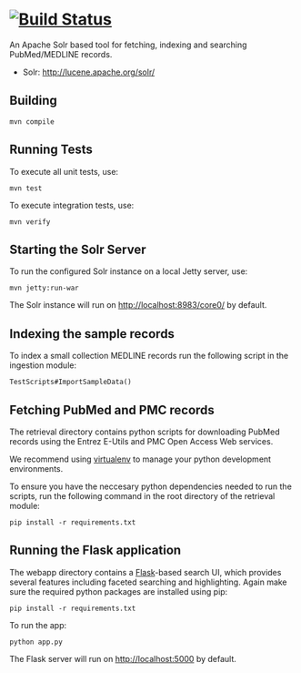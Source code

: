 [![Build Status](https://travis-ci.org/apurdy/solr-project.svg?branch=master)](https://travis-ci.org/apurdy/solr-project)
=========

An Apache Solr based tool for fetching, indexing and searching PubMed/MEDLINE records. 
* Solr: http://lucene.apache.org/solr/

Building
---------

    mvn compile

Running Tests
-------------
To execute all unit tests, use:

    mvn test

To execute integration tests, use:

    mvn verify

Starting the Solr Server
-------------
To run the configured Solr instance on a local Jetty server, use:

    mvn jetty:run-war

The Solr instance will run on [http://localhost:8983/core0/](http://localhost:8983/core0/) by default.

Indexing the sample records
-------------
To index a small collection MEDLINE records run the following script in the ingestion module:

    TestScripts#ImportSampleData()

Fetching PubMed and PMC records
-------------
The retrieval directory contains python scripts for downloading PubMed records using the Entrez E-Utils and PMC Open Access Web services. 

We recommend using [virtualenv](http://docs.python-guide.org/en/latest/dev/virtualenvs/) to manage your python development environments. 

To ensure you have the neccesary python dependencies needed to run the scripts, run the following command in the root directory of the retrieval module:

    pip install -r requirements.txt

Running the Flask application
-------------
The webapp directory contains a [Flask](http://flask.pocoo.org/)-based search UI, which provides several features including faceted searching and highlighting. Again make sure the required python packages are installed using pip:

    pip install -r requirements.txt

To run the app:

    python app.py

The Flask server will run on [http://localhost:5000](http://localhost:5000) by default.
